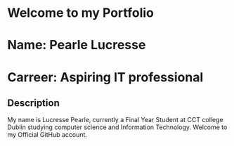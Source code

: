 # Welcome to my Portfolio
# Name: Pearle Lucresse
# Carreer: Aspiring IT professional 

## Description 
My name is Lucresse Pearle, currently a Final Year Student at CCT college Dublin studying computer science and Information Technology. Welcome to my Official GitHub account.

